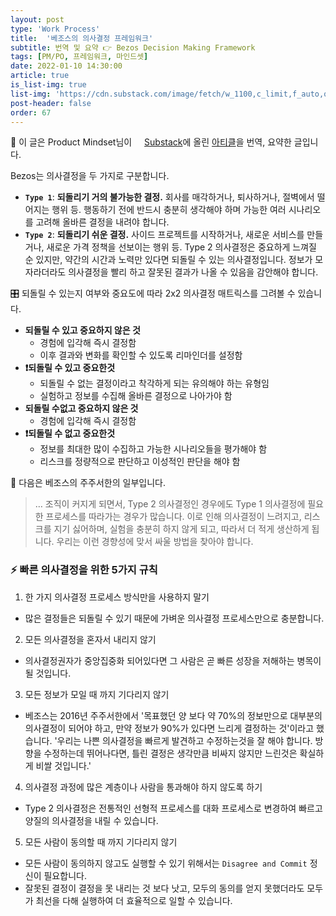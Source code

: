 ```yaml
---
layout: post
type: 'Work Process'
title:  '베조스의 의사결정 프레임워크'
subtitle: 번역 및 요약 👉 Bezos Decision Making Framework
tags: [PM/PO, 프레임워크, 마인드셋]
date: 2022-01-10 14:30:00
article: true
is_list-img: true
list-img: 'https://cdn.substack.com/image/fetch/w_1100,c_limit,f_auto,q_auto:good,fl_progressive:steep/https%3A%2F%2Fbucketeer-e05bbc84-baa3-437e-9518-adb32be77984.s3.amazonaws.com%2Fpublic%2Fimages%2F1615b449-e4fa-4721-b63a-c863cbd9d7c5_1284x625.png'
post-header: false
order: 67
---
```


<p class="text-gray">
 🔗 이 글은 Product Mindset님이 <a href='https://productmindset.substack.com/' target='blank' rel='nofollow' id='outlink1' onclick='clickedOutlink(outlink1)'><img src='https://www.google.com/s2/favicons?sz=64&domain=https://productmindset.substack.com/' style='display:inline; height: 1em; position: relative; bottom: -2px; margin-right: 2px;'>Substack</a>에 올린 <a href='https://productmindset.substack.com/p/bezos-decision-making-framework' target='blank' rel='nofollow' id='outlink2' onclick='clickedOutlink(outlink2)'>아티클</a>을 번역, 요약한 글입니다.
</p>

Bezos는 의사결정을 두 가지로 구분합니다.
* **`Type 1`**: **되돌리기 거의 불가능한 결정.** 회사를 매각하거나, 퇴사하거나, 절벽에서 떨어지는 행위 등. 행동하기 전에 반드시 충분히 생각해야 하며 가능한 여러 시나리오를 고려해 올바른 결정을 내려야 합니다.
* **`Type 2`**: **되돌리기 쉬운 결정.** 사이드 프로젝트를 시작하거나, 새로운 서비스를 만들거나, 새로운 가격 정책을 선보이는 행위 등. Type 2 의사결정은 중요하게 느껴질 순 있지만, 약간의 시간과 노력만 있다면 되돌릴 수 있는 의사결정입니다. 정보가 모자라더라도 의사결정을 빨리 하고 잘못된 결과가 나올 수 있음을 감안해야 합니다.

🎛 되돌릴 수 있는지 여부와 중요도에 따라 2x2 의사결정 매트릭스를 그려볼 수 있습니다.
* **되돌릴 수 있고 중요하지 않은 것**
  - 경험에 입각해 즉시 결정함
  - 이후 결과와 변화를 확인할 수 있도록 리마인더를 설정함
* **❗️되돌릴 수 있고 중요한것**
  - 되돌릴 수 없는 결정이라고 착각하게 되는 유의해야 하는 유형임
  - 실험하고 정보를 수집해 올바른 결정으로 나아가야 함
* **되돌릴 수없고 중요하지 않은 것**
  - 경험에 입각해 즉시 결정함
* **❗️되돌릴 수 없고 중요한것**
  - 정보를 최대한 많이 수집하고 가능한 시나리오들을 평가해야 함
  - 리스크를 정량적으로 판단하고 이성적인 판단을 해야 함

📝 다음은 베조스의 주주서한의 일부입니다.
> … 조직이 커지게 되면서, Type 2 의사결정인 경우에도 Type 1 의사결정에 필요한 프로세스를 따라가는 경우가 많습니다. 이로 인해 의사결정이 느려지고, 리스크를 지기 싫어하며, 실험을 충분히 하지 않게 되고, 따라서 더 적게 생산하게 됩니다. 우리는 이런 경향성에 맞서 싸울 방법을 찾아야 합니다.

### ⚡️ 빠른 의사결정을 위한 5가지 규칙
1. 한 가지 의사결정 프로세스 방식만을 사용하지 말기
  - 많은 결정들은 되돌릴 수 있기 때문에 가벼운 의사결정 프로세스만으로 충분합니다.
2. 모든 의사결정을 혼자서 내리지 않기
  - 의사결정권자가 중앙집중화 되어있다면 그 사람은 곧 빠른 성장을 저해하는 병목이 될 것입니다.
3. 모든 정보가 모일 때 까지 기다리지 않기
  - 베조스는 2016년 주주서한에서 '목표했던 양 보다 약 70%의 정보만으로 대부분의 의사결정이 되어야 하고, 만약 정보가 90%가 있다면 느리게 결정하는 것'이라고 했습니다. '우리는 나쁜 의사결정을 빠르게 발견하고 수정하는것을 잘 해야 합니다. 방향을 수정하는데 뛰어나다면, 틀린 결정은 생각만큼 비싸지 않지만 느린것은 확실하게 비쌀 것입니다.'
4. 의사결정 과정에 많은 계층이나 사람을 통과해야 하지 않도록 하기
  - Type 2 의사결정은 전통적인 선형적 프로세스를 대화 프로세스로 변경하여 빠르고 양질의 의사결정을 내릴 수 있습니다.
5. 모든 사람이 동의할 때 까지 기다리지 않기
  - 모든 사람이 동의하지 않고도 실행할 수 있기 위해서는 `Disagree and Commit` 정신이 필요합니다.
  - 잘못된 결정이 결정을 못 내리는 것 보다 낫고, 모두의 동의를 얻지 못했더라도 모두가 최선을 다해 실행하여 더 효율적으로 일할 수 있습니다.
